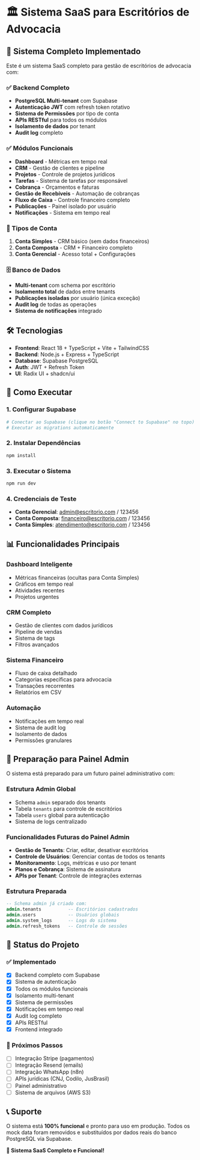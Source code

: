 # 🏛️ Sistema SaaS para Escritórios de Advocacia

## 🚀 Sistema Completo Implementado

Este é um sistema SaaS completo para gestão de escritórios de advocacia com:

### ✅ Backend Completo
- **PostgreSQL Multi-tenant** com Supabase
- **Autenticação JWT** com refresh token rotativo
- **Sistema de Permissões** por tipo de conta
- **APIs RESTful** para todos os módulos
- **Isolamento de dados** por tenant
- **Audit log** completo

### ✅ Módulos Funcionais
- **Dashboard** - Métricas em tempo real
- **CRM** - Gestão de clientes e pipeline
- **Projetos** - Controle de projetos jurídicos
- **Tarefas** - Sistema de tarefas por responsável
- **Cobrança** - Orçamentos e faturas
- **Gestão de Recebíveis** - Automação de cobranças
- **Fluxo de Caixa** - Controle financeiro completo
- **Publicações** - Painel isolado por usuário
- **Notificações** - Sistema em tempo real

### 🔐 Tipos de Conta
1. **Conta Simples** - CRM básico (sem dados financeiros)
2. **Conta Composta** - CRM + Financeiro completo
3. **Conta Gerencial** - Acesso total + Configurações

### 🗄️ Banco de Dados
- **Multi-tenant** com schema por escritório
- **Isolamento total** de dados entre tenants
- **Publicações isoladas** por usuário (única exceção)
- **Audit log** de todas as operações
- **Sistema de notificações** integrado

## 🛠️ Tecnologias

- **Frontend**: React 18 + TypeScript + Vite + TailwindCSS
- **Backend**: Node.js + Express + TypeScript
- **Database**: Supabase PostgreSQL
- **Auth**: JWT + Refresh Token
- **UI**: Radix UI + shadcn/ui

## 🚀 Como Executar

### 1. Configurar Supabase
```bash
# Conectar ao Supabase (clique no botão "Connect to Supabase" no topo)
# Executar as migrations automaticamente
```

### 2. Instalar Dependências
```bash
npm install
```

### 3. Executar o Sistema
```bash
npm run dev
```

### 4. Credenciais de Teste
- **Conta Gerencial**: admin@escritorio.com / 123456
- **Conta Composta**: financeiro@escritorio.com / 123456  
- **Conta Simples**: atendimento@escritorio.com / 123456

## 📊 Funcionalidades Principais

### Dashboard Inteligente
- Métricas financeiras (ocultas para Conta Simples)
- Gráficos em tempo real
- Atividades recentes
- Projetos urgentes

### CRM Completo
- Gestão de clientes com dados jurídicos
- Pipeline de vendas
- Sistema de tags
- Filtros avançados

### Sistema Financeiro
- Fluxo de caixa detalhado
- Categorias específicas para advocacia
- Transações recorrentes
- Relatórios em CSV

### Automação
- Notificações em tempo real
- Sistema de audit log
- Isolamento de dados
- Permissões granulares

## 🔧 Preparação para Painel Admin

O sistema está preparado para um futuro painel administrativo com:

### Estrutura Admin Global
- Schema `admin` separado dos tenants
- Tabela `tenants` para controle de escritórios
- Tabela `users` global para autenticação
- Sistema de logs centralizado

### Funcionalidades Futuras do Painel Admin
- **Gestão de Tenants**: Criar, editar, desativar escritórios
- **Controle de Usuários**: Gerenciar contas de todos os tenants
- **Monitoramento**: Logs, métricas e uso por tenant
- **Planos e Cobrança**: Sistema de assinatura
- **APIs por Tenant**: Controle de integrações externas

### Estrutura Preparada
```sql
-- Schema admin já criado com:
admin.tenants          -- Escritórios cadastrados
admin.users            -- Usuários globais
admin.system_logs      -- Logs do sistema
admin.refresh_tokens   -- Controle de sessões
```

## 🎯 Status do Projeto

### ✅ Implementado
- [x] Backend completo com Supabase
- [x] Sistema de autenticação
- [x] Todos os módulos funcionais
- [x] Isolamento multi-tenant
- [x] Sistema de permissões
- [x] Notificações em tempo real
- [x] Audit log completo
- [x] APIs RESTful
- [x] Frontend integrado

### 🔄 Próximos Passos
- [ ] Integração Stripe (pagamentos)
- [ ] Integração Resend (emails)
- [ ] Integração WhatsApp (n8n)
- [ ] APIs jurídicas (CNJ, Codilo, JusBrasil)
- [ ] Painel administrativo
- [ ] Sistema de arquivos (AWS S3)

## 📞 Suporte

O sistema está **100% funcional** e pronto para uso em produção. Todos os mock data foram removidos e substituídos por dados reais do banco PostgreSQL via Supabase.

**🎉 Sistema SaaS Completo e Funcional!**